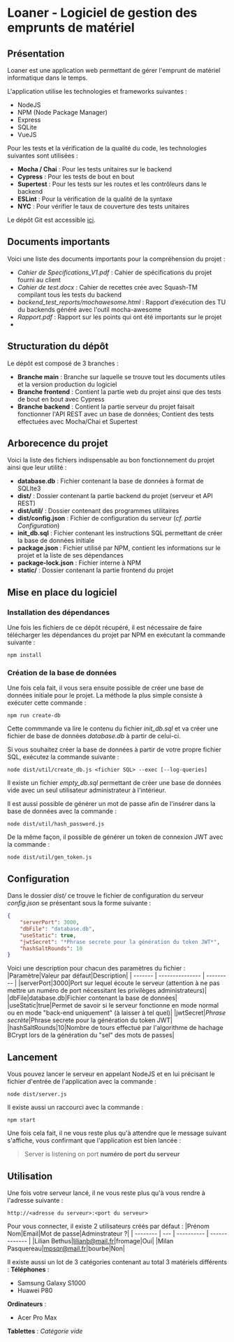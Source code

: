 # Loaner - Logiciel de gestion des emprunts de matériel
## Présentation
Loaner est une application web permettant de gérer l'emprunt de matériel informatique dans le temps.

L'application utilise les technologies et frameworks suivantes :
- NodeJS
- NPM (Node Package Manager)
- Express
- SQLite
- VueJS

Pour les tests et la vérification de la qualité du code, les technologies suivantes sont utilisées :
- **Mocha / Chai** : Pour les tests unitaires sur le backend
- **Cypress** : Pour les tests de bout en bout
- **Supertest** : Pour les tests sur les routes et les contrôleurs dans le backend
- **ESLint** : Pour la vérification de la qualité de la syntaxe
- **NYC** : Pour vérifier le taux de couverture des tests unitaires

Le dépôt Git est accessible [ici](https://github.com/skatos-ux/Loaner).

## Documents importants
Voici une liste des documents importants pour la compréhension du projet :
- *Cahier de Specifications_V1.pdf* : Cahier de spécifications du projet fourni au client
- *Cahier de test.docx* : Cahier de recettes crée avec Squash-TM compilant tous les tests du backend
- *backend_test_reports/mochawesome.html* : Rapport d’exécution des TU du backends généré avec l'outil mocha-awesome
- *Rapport.pdf* : Rapport sur les points qui ont été importants sur le projet
- 

## Structuration du dépôt
Le dépôt est composé de 3 branches :
- **Branche main** : Branche sur laquelle se trouve tout les documents utiles et la version production du logiciel
- **Branche frontend** : Contient la partie web du projet ainsi que des tests de bout en bout avec Cypress
- **Branche backend** : Contient la partie serveur du projet faisait fonctionner l'API REST avec un base de données; Contient des tests effectuées avec Mocha/Chai et Supertest

## Arborecence du projet
Voici la liste des fichiers indispensable au bon fonctionnement du projet ainsi que leur utilité :
- **database.db** : Fichier contenant la base de données à format de SQLIte3
- **dist/** : Dossier contenant la partie backend du projet (serveur et API REST)
- **dist/util/** : Dossier contenant des programmes utilitaires
- **dist/config.json** : Fichier de configuration du serveur (*cf. partie Configuration*)
- **init_db.sql** : Fichier contenant les instructions SQL permettant de créer la base de données initiale
- **package.json** : Fichier utilisé par NPM, contient les informations sur le projet et la liste de ses dépendances
- **package-lock.json** : Fichier interne à NPM
- **static/** : Dossier contenant la partie frontend du projet

## Mise en place du logiciel
### Installation des dépendances
Une fois les fichiers de ce dépôt récupéré, il est nécessaire de faire télécharger les dépendances du projet par NPM en exécutant la commande suivante :
```
npm install
```

### Création de la base de données
Une fois cela fait, il vous sera ensuite possible de créer une base de données initiale pour le projet.
La méthode la plus simple consiste à exécuter cette commande :
```
npm run create-db
```

Cette commmande va lire le contenu du fichier *init_db.sql* et va créer une fichier de base de données *database.db* à partir de celui-ci.

Si vous souhaitez créer la base de données à partir de votre propre fichier SQL, exécutez la commande suivante :
```
node dist/util/create_db.js <fichier SQL> --exec [--log-queries]
```

Il existe un fichier *empty_db.sql* permettant de créer une base de données vide avec un seul utilisateur administrateur à l'intérieur.

Il est aussi possible de générer un mot de passe afin de l'insérer dans la base de données avec la commande :
```
node dist/util/hash_password.js
```

De la même façon, il possible de générer un token de connexion JWT avec la commande :
```
node dist/util/gen_token.js
```

## Configuration
Dans le dossier *dist/* ce trouve le fichier de configuration du serveur *config.json* se présentant sous la forme suivante :
```json
{
    "serverPort": 3000,
    "dbFile": "database.db",
    "useStatic": true,
    "jwtSecret": "*Phrase secrete pour la génération du token JWT*",
    "hashSaltRounds": 10
}
```

Voici une description pour chacun des paramètres du fichier :
|Paramètre|Valeur par défaut|Description|
| ------- | --------------- | --------- |
|serverPort|3000|Port sur lequel écoute le serveur (attention à ne pas mettre un numéro de port nécessitant les privilèges administrateurs)|
|dbFile|database.db|Fichier contenant la base de données|
|useStatic|true|Permet de savoir si le serveur fonctionne en mode normal ou en mode "back-end uniquement" (à laisser à tel quel)|
|jwtSecret|*Phrase secrète*|Phrase secrete pour la génération du token JWT|
|hashSaltRounds|10|Nombre de tours effectué par l'algorithme de hachage BCrypt lors de la génération du "sel" des mots de passes|

## Lancement
Vous pouvez lancer le serveur en appelant NodeJS et en lui précisant le fichier d'entrée de l'application avec la commande :
```
node dist/server.js
```

Il existe aussi un raccourci avec la commande :
```
npm start
```

Une fois cela fait, il ne vous reste plus qu'à attendre que le message suivant s'affiche, vous confirmant que l'application est bien lancée :
> Server is listening on port **numéro de port du serveur**

## Utilisation
Une fois votre serveur lancé, il ne vous reste plus qu'à vous rendre à l'adresse suivante :
```
http://<adresse du serveur>:<port du serveur>
```

Pour vous connecter, il existe 2 utilisateurs créés par défaut :
|Prénom Nom|Email|Mot de passe|Adminstrateur ?|
| -------- | --- | ---------- | ------------- |
|Lilian Bethus|lilianb@mail.fr|fromage|Oui|
|Milan Pasquereau|mpsqr@mail.fr|bourbe|Non|

Il existe aussi un lot de 3 catégories contenant au total 3 matériels différents :
**Téléphones** :
 - Samsung Galaxy S1000
 - Huawei P80

**Ordinateurs** :
 - Acer Pro Max

**Tablettes** :
*Catégorie vide*

